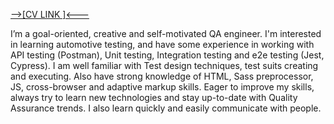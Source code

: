 [-->[CV LINK ]<---](https://lazurniko.github.io/QA-engineer-cv/)

I’m a goal-oriented, creative and self-motivated QA engineer. 
            I'm interested in learning automotive testing, and have some 
            experience in working with API testing (Postman), Unit testing, 
            Integration testing and e2e testing (Jest, Cypress). I am well 
            familiar with Test design techniques, test suits creating and executing. 
            Also have strong knowledge of HTML, Sass preprocessor, JS, cross-browser 
            and adaptive markup skills. Eager to improve my skills, always try to learn 
            new technologies and stay up-to-date with Quality Assurance trends. 
            I also learn quickly and easily communicate with people.
